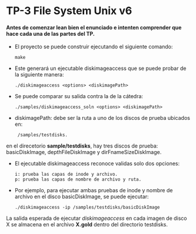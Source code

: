 # TP-3 File System Unix v6 

#### Antes de comenzar lean bien el enunciado e intenten comprender que hace cada una de las partes del TP.

- El proyecto se puede construir ejecutando el siguiente comando:
  
      make
- Este generará un ejecutable diskimageaccess que se puede probar de la siguiente manera:

      ./diskimageaccess ​<options>​ ​<diskimagePath>

- Se puede comparar su salida contra la de la cátedra:

      ./samples/diskimageaccess_soln ​<options>​ ​<diskimagePath>

- diskimagePath: debe ser la ruta a uno de los discos de prueba ubicados en:

       /samples/testdisks. 

en el direcetorio **sample/testdisks**, hay tres discos de prueba: basicDiskImage, depthFileDiskImage y dirFnameSizeDiskImage.

- El ejecutable diskimageaccess reconoce validas solo dos opciones:

      i: prueba las capas de inode y archivo.
      p: prueba las capas de nombre de archivo y ruta.

- Por ejemplo, para ejecutar ambas pruebas de inode y nombre de archivo en el disco basicDiskImage, se puede ejecutar:

      ./diskimageaccess -ip /samples/testdisks/basicDiskImage
  
La salida esperada de ejecutar *diskimageaccess* en cada imagen de disco X se almacena en el archivo **X.gold** dentro del directorio testdisks.
